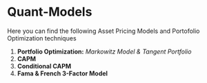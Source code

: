 # Quant-Models
Here you can find the following Asset Pricing Models and Portofolio Optimization techniques

1) **Portfolio Optimization:** *Markowitz Model & Tangent Portfolio*
2) **CAPM**
3) **Conditional CAPM**
4) **Fama & French 3-Factor Model**
